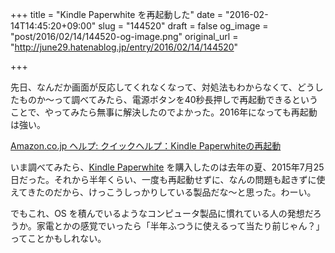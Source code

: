 +++
title = "Kindle Paperwhite を再起動した"
date = "2016-02-14T14:45:20+09:00"
slug = "144520"
draft = false
og_image = "post/2016/02/14/144520-og-image.png"
original_url = "http://june29.hatenablog.jp/entry/2016/02/14/144520"

+++

<p>先日、なんだか画面が反応してくれなくなって、対処法もわからなくて、どうしたものか〜って調べてみたら、電源ボタンを40秒長押しで再起動できるということで、やってみたら無事に解決したのでよかった。2016年になっても再起動は強い。</p>

<p><a href="https://www.amazon.co.jp/gp/help/customer/display.html?nodeId=201176080">Amazon.co.jp ヘルプ: クイックヘルプ：Kindle Paperwhiteの再起動</a></p>

<p>いま調べてみたら、<a class="keyword" href="http://d.hatena.ne.jp/keyword/Kindle%20Paperwhite">Kindle Paperwhite</a> を購入したのは去年の夏、2015年7月25日だった。それから半年くらい、一度も再起動せずに、なんの問題も起きずに使えてきたのだから、けっこうしっかりしている製品だな〜と思った。わーい。</p>

<p>でもこれ、OS を積んでいるようなコンピュータ製品に慣れている人の発想だろうか。家電とかの感覚でいったら「半年ふつうに使えるって当たり前じゃん？」ってことかもしれない。</p>
